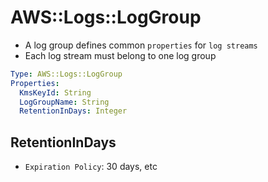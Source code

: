 # AWS::Logs::LogGroup

- A log group defines common `properties` for `log streams`
- Each log stream must belong to one log group

```yaml
Type: AWS::Logs::LogGroup
Properties:
  KmsKeyId: String
  LogGroupName: String
  RetentionInDays: Integer
```

## RetentionInDays

- `Expiration Policy`: 30 days, etc
